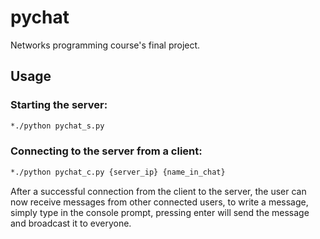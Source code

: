 # pychat
Networks programming course's final project.
## Usage
### Starting the server:
```bash
*./python pychat_s.py
```
### Connecting to the server from a client:
```bash
*./python pychat_c.py {server_ip} {name_in_chat}
```

After a successful connection from the client to the server, the user can now receive messages from other connected users, to write a message, simply type in the console prompt, pressing enter will send the message and broadcast it to everyone.

